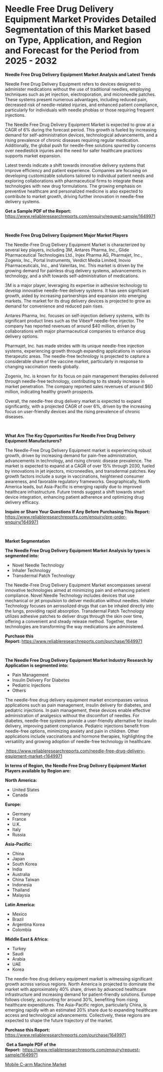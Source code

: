 <p><h1>Needle Free Drug Delivery Equipment Market Provides Detailed Segmentation of this Market based on Type, Application, and Region and Forecast for the Period from 2025 - 2032</h1></p><p><strong>Needle Free Drug Delivery Equipment Market Analysis and Latest Trends</strong></p>
<p><p>Needle Free Drug Delivery Equipment refers to devices designed to administer medications without the use of traditional needles, employing techniques such as jet injection, electroporation, and microneedle patches. These systems present numerous advantages, including reduced pain, decreased risk of needle-related injuries, and enhanced patient compliance, particularly for individuals with needle phobias or those requiring frequent injections.</p><p>The Needle Free Drug Delivery Equipment Market is expected to grow at a CAGR of 6% during the forecast period. This growth is fueled by increasing demand for self-administration devices, technological advancements, and a rising prevalence of chronic diseases requiring regular medication. Additionally, the global push for needle-free solutions spurred by concerns over needlestick injuries and the need for safer healthcare practices supports market expansion.</p><p>Latest trends indicate a shift towards innovative delivery systems that improve efficiency and patient experience. Companies are focusing on developing customizable solutions tailored to individual patient needs and exploring collaborations with pharmaceutical firms to integrate these technologies with new drug formulations. The growing emphasis on preventive healthcare and personalized medicine is also expected to contribute to market growth, driving further innovation in needle-free delivery systems.</p></p>
<p><strong>Get a Sample PDF of the Report:&nbsp;</strong> <a href="https://www.reliableresearchreports.com/enquiry/request-sample/1649971?utm_campaign=3492&utm_medium=2&utm_source=Github&utm_content=ia&utm_term=23032025&utm_id=needle-free-drug-delivery-equipment">https://www.reliableresearchreports.com/enquiry/request-sample/1649971</a></p>
<p>&nbsp;</p>
<p><strong>Needle Free Drug Delivery Equipment Major Market Players</strong></p>
<p><p>The Needle-Free Drug Delivery Equipment Market is characterized by several key players, including 3M, Antares Pharma, Inc., Glide Pharmaceutical Technologies Ltd., Injex Pharma AG, Pharmajet, Inc., Zogenix, Inc., Portal Instruments, Verdict Media Limited, Inovio Pharmaceuticals, Inc., and Valeritas, Inc. This market is driven by the growing demand for painless drug delivery systems, advancements in technology, and a shift towards self-administration of medications.</p><p>3M is a major player, leveraging its expertise in adhesive technology to develop innovative needle-free delivery systems. It has seen significant growth, aided by increasing partnerships and expansion into emerging markets. The market for its drug delivery devices is projected to grow as demand for convenience and reduced pain rises.</p><p>Antares Pharma, Inc. focuses on self-injection delivery systems, with its significant product lines such as the Vibex® needle-free injector. The company has reported revenues of around $40 million, driven by collaborations with major pharmaceutical companies to enhance drug delivery options.</p><p>Pharmajet, Inc. has made strides with its unique needle-free injection systems, experiencing growth through expanding applications in various therapeutic areas. The needle-free technology is projected to capture a considerable share of the vaccine market, particularly in response to changing vaccination needs globally.</p><p>Zogenix, Inc. is known for its focus on pain management therapies delivered through needle-free technology, contributing to its steady increase in market penetration. The company reported sales revenues of around $60 million, indicating healthy growth prospects.</p><p>Overall, the needle-free drug delivery market is expected to expand significantly, with a projected CAGR of over 6%, driven by the increasing focus on user-friendly devices and the rising prevalence of chronic diseases.</p></p>
<p>&nbsp;</p>
<p><strong>What Are The Key Opportunities For Needle Free Drug Delivery Equipment Manufacturers?</strong></p>
<p><p>The Needle-Free Drug Delivery Equipment market is experiencing robust growth, driven by increasing demand for pain-free administration, advancements in technology, and rising chronic disease prevalence. The market is expected to expand at a CAGR of over 15% through 2030, fueled by innovations in jet injectors, microneedles, and transdermal patches. Key growth factors include a surge in vaccinations, heightened consumer awareness, and favorable regulatory frameworks. Geographically, North America leads, but Asia-Pacific is emerging rapidly due to improved healthcare infrastructure. Future trends suggest a shift towards smart device integration, enhancing patient adherence and optimizing drug delivery efficacy.</p></p>
<p><strong>Inquire or Share Your Questions If Any Before Purchasing This Report:</strong> <a href="https://www.reliableresearchreports.com/enquiry/pre-order-enquiry/1649971?utm_campaign=3492&utm_medium=2&utm_source=Github&utm_content=ia&utm_term=23032025&utm_id=needle-free-drug-delivery-equipment">https://www.reliableresearchreports.com/enquiry/pre-order-enquiry/1649971</a></p>
<p>&nbsp;</p>
<p><strong>Market Segmentation</strong></p>
<p><strong>The Needle Free Drug Delivery Equipment Market Analysis by types is segmented into:</strong></p>
<p><ul><li>Novel Needle Technology</li><li>Inhaler Technology</li><li>Transdermal Patch Technology</li></ul></p>
<p><p>The Needle-Free Drug Delivery Equipment Market encompasses several innovative technologies aimed at minimizing pain and enhancing patient compliance. Novel Needle Technology includes devices that use mechanical or jet propulsion to deliver medication without needles. Inhaler Technology focuses on aerosolized drugs that can be inhaled directly into the lungs, providing rapid absorption. Transdermal Patch Technology utilizes adhesive patches to deliver drugs through the skin over time, offering a convenient and steady release method. Together, these technologies are transforming the way medications are administered.</p></p>
<p><strong>Purchase this Report:&nbsp;</strong><a href="https://www.reliableresearchreports.com/purchase/1649971?utm_campaign=3492&utm_medium=2&utm_source=Github&utm_content=ia&utm_term=23032025&utm_id=needle-free-drug-delivery-equipment">https://www.reliableresearchreports.com/purchase/1649971</a></p>
<p>&nbsp;</p>
<p><strong>The Needle Free Drug Delivery Equipment Market Industry Research by Application is segmented into:</strong></p>
<p><ul><li>Pain Management</li><li>Insulin Delivery For Diabetes</li><li>Pediatric Injections</li><li>Others</li></ul></p>
<p><p>The needle-free drug delivery equipment market encompasses various applications such as pain management, insulin delivery for diabetes, and pediatric injections. In pain management, these devices enable effective administration of analgesics without the discomfort of needles. For diabetes, needle-free systems provide a user-friendly alternative for insulin delivery, improving patient compliance. Pediatric injections benefit from needle-free options, minimizing anxiety and pain in children. Other applications include vaccinations and hormone therapies, highlighting the versatility and growing adoption of needle-free technology in healthcare.</p></p>
<p><a href="https://www.reliableresearchreports.com/needle-free-drug-delivery-equipment-market-r1649971?utm_campaign=3492&utm_medium=2&utm_source=Github&utm_content=ia&utm_term=23032025&utm_id=needle-free-drug-delivery-equipment">&nbsp;https://www.reliableresearchreports.com/needle-free-drug-delivery-equipment-market-r1649971</a></p>
<p><strong>In terms of Region, the Needle Free Drug Delivery Equipment Market Players available by Region are:</strong></p>
<p>
    <p> <strong> North America: </strong>
        <ul>
            <li>United States</li>
            <li>Canada</li>
        </ul>
        </p> 
    <p> <strong> Europe: </strong>
        <ul>
            <li>Germany</li>
            <li>France</li>
            <li>U.K.</li>
            <li>Italy</li>
            <li>Russia</li>
        </ul>
        </p> 
    <p> <strong> Asia-Pacific: </strong>
        <ul>
            <li>China</li>
            <li>Japan</li>
            <li>South Korea</li>
            <li>India</li>
            <li>Australia</li>
            <li>China Taiwan</li>
            <li>Indonesia</li>
            <li>Thailand</li>
            <li>Malaysia</li>
        </ul>
        </p> 
    <p> <strong> Latin America: </strong>
        <ul>
            <li>Mexico</li>
            <li>Brazil</li>
            <li>Argentina Korea</li>
            <li>Colombia</li>
        </ul>
        </p> 
    <p> <strong> Middle East & Africa: </strong>
        <ul>
            <li>Turkey</li>
            <li>Saudi</li>
            <li>Arabia</li>
            <li>UAE</li>
            <li>Korea</li>
        </ul>
    </p>
    </p>
<p><p>The needle-free drug delivery equipment market is witnessing significant growth across various regions. North America is projected to dominate the market with approximately 40% share, driven by advanced healthcare infrastructure and increasing demand for patient-friendly solutions. Europe follows closely, accounting for around 30%, benefiting from rising healthcare expenditures. The Asia-Pacific region, particularly China, is emerging rapidly with an estimated 20% share due to expanding healthcare access and technological advancements. Collectively, these regions are expected to shape the future trajectory of the market.</p></p>
<p><strong>Purchase this Report: </strong><a href="https://www.reliableresearchreports.com/purchase/1649971?utm_campaign=3492&utm_medium=2&utm_source=Github&utm_content=ia&utm_term=23032025&utm_id=needle-free-drug-delivery-equipment">https://www.reliableresearchreports.com/purchase/1649971</a></p>
<p>&nbsp;<strong>Get a Sample PDF of the Report:&nbsp;&nbsp;</strong><a href="https://www.reliableresearchreports.com/enquiry/request-sample/1649971?utm_campaign=3492&utm_medium=2&utm_source=Github&utm_content=ia&utm_term=23032025&utm_id=needle-free-drug-delivery-equipment">https://www.reliableresearchreports.com/enquiry/request-sample/1649971</a></p>
<p><strong></strong></p>
<p><p><a href="https://github.com/forgazerbyjt/Market-Research-Report-List-1/blob/main/mobile-c-arm-machine-market.md?utm_campaign=3492&utm_medium=2&utm_source=Github&utm_content=ia&utm_term=23032025&utm_id=needle-free-drug-delivery-equipment">Mobile C-arm Machine Market</a></p></p>